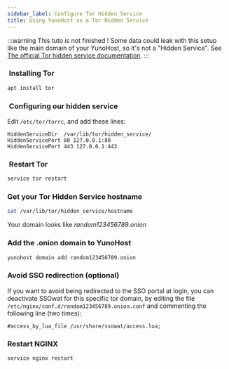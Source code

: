 ```yaml
---
sidebar_label: Configure Tor Hidden Service
title: Using YunoHost as a Tor Hidden Service
---
```


:::warning
This tuto is not finished ! Some data could leak with this setup like the main domain of your YunoHost, so it's not a "Hidden Service".
See [The official Tor hidden service documentation](https://www.torproject.org/docs/tor-hidden-service.html.en).
:::

###  Installing Tor

```bash
apt install tor 
```

###  Configuring our hidden service

Edit `/etc/tor/torrc`, and add these lines:

```text
HiddenServiceDir  /var/lib/tor/hidden_service/
HiddenServicePort 80 127.0.0.1:80
HiddenServicePort 443 127.0.0.1:443
```

###  Restart Tor

```bash
service tor restart
```

### Get your Tor Hidden Service hostname

```bash
cat /var/lib/tor/hidden_service/hostname
```

Your domain looks like *random123456789.onion*

### Add the .onion domain to YunoHost

```bash
yunohost domain add random123456789.onion
```

### Avoid SSO redirection (optional)

If you want to avoid being redirected to the SSO portal at login, you can deactivate SSOwat for this specific tor domain, by editing the file `/etc/nginx/conf.d/random123456789.onion.conf` and commenting the following line (two times):

```text
#access_by_lua_file /usr/share/ssowat/access.lua;
```

### Restart NGINX

```bash
service nginx restart
```
